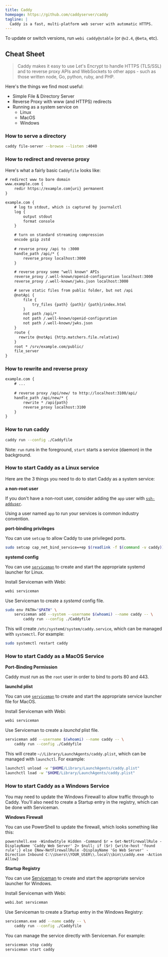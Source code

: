 ```yaml
---
title: Caddy
homepage: https://github.com/caddyserver/caddy
tagline: |
  Caddy is a fast, multi-platform web server with automatic HTTPS.
---
```


To update or switch versions, run `webi caddy@stable` (or `@v2.4`, `@beta`,
etc).

## Cheat Sheet

> Caddy makes it easy to use Let's Encrypt to handle HTTPS (TLS/SSL) and to
> reverse proxy APIs and WebSockets to other apps - such as those written node,
> Go, python, ruby, and PHP.

Here's the things we find most useful:

- Simple File & Directory Server
- Reverse Proxy with www (and HTTPS) redirects
- Running as a system service on
  - Linux
  - MacOS
  - Windows

### How to serve a directory

```sh
caddy file-server --browse --listen :4040
```

### How to redirect and reverse proxy

Here's what a fairly basic `Caddyfile` looks like:

```txt
# redirect www to bare domain
www.example.com {
    redir https://example.com{uri} permanent
}

example.com {
    # log to stdout, which is captured by journalctl
    log {
        output stdout
        format console
    }

    # turn on standard streaming compression
    encode gzip zstd
    
    # reverse proxy /api to :3000
    handle_path /api/* {
        reverse_proxy localhost:3000
    }

    # reverse proxy some "well known" APIs
    reverse_proxy /.well-known/openid-configuration localhost:3000
    reverse_proxy /.well-known/jwks.json localhost:3000

    # serve static files from public folder, but not /api
    @notApi {
        file {
            try_files {path} {path}/ {path}/index.html
        }
        not path /api/*
        not path /.well-known/openid-configuration
        not path /.well-known/jwks.json
    }
    route {
      rewrite @notApi {http.matchers.file.relative}
    }
    root * /srv/example.com/public/
    file_server
}
```

### How to rewrite and reverse proxy

```txt
example.com {
    # ...
    
    # reverse proxy /api/new/ to http://localhost:3100/api/
    handle_path /api/new/* {
        rewrite * /api{path}
        reverse_proxy localhost:3100
    }
}
```

### How to run caddy

```sh
caddy run --config ./Caddyfile
```

Note: `run` runs in the foreground, `start` starts a service (daemon) in the background.

### How to start Caddy as a Linux service

Here are the 3 things you need to do to start Caddy as a system service:

**a non-root user**

If you don't have a non-root user, consider adding the `app` user with
[`ssh-adduser`](https://webinstall.dev/ssh-adduser).

Using a user named `app` to run your services is common industry convention.

**port-binding privileges**

You can use `setcap` to allow Caddy to use privileged ports.

```sh
sudo setcap cap_net_bind_service=+ep $(readlink -f $(command -v caddy))
```

**systemd config**

You can use [`serviceman`](https://webinstall.dev/serviceman) to create and
start the appropriate systemd launcher for Linux.

Install Serviceman with Webi:

```sh
webi serviceman
```

Use Serviceman to create a _systemd_ config file.

```sh
sudo env PATH="$PATH" \
    serviceman add --system --username $(whoami) --name caddy -- \
        caddy run --config ./Caddyfile
```

This will create `/etc/systemd/system/caddy.service`, which can be managed with
`systemctl`. For example:

```sh
sudo systemctl restart caddy
```

### How to start Caddy as a MacOS Service

**Port-Binding Permission**

Caddy must run as the `root` user in order to bind to ports 80 and 443.

**launchd plist**

You can use [`serviceman`](https://webinstall.dev/serviceman) to create and
start the appropriate service launcher file for MacOS.

Install Serviceman with Webi:

```sh
webi serviceman
```

Use Serviceman to create a _launchd_ plist file.

```sh
serviceman add --username $(whoami) --name caddy -- \
    caddy run --config ./Caddyfile
```

This will create `~//Library/LaunchAgents/caddy.plist`, which can be managed
with `launchctl`. For example:

```sh
launchctl unload -w "$HOME/Library/LaunchAgents/caddy.plist"
launchctl load -w "$HOME/Library/LaunchAgents/caddy.plist"
```

### How to start Caddy as a Windows Service

You may need to update the Windows Firewall to allow traffic through to Caddy.
You'll also need to create a Startup entry in the registry, which can be done
with Serviceman.

**Windows Firewall**

You can use PowerShell to update the firewall, which looks something like this:

```pwsh
powershell.exe -WindowStyle Hidden -Command $r = Get-NetFirewallRule -DisplayName 'Caddy Web Server' 2> $null; if ($r) {write-host 'found rule';} else {New-NetFirewallRule -DisplayName 'Go Web Server' -Direction Inbound C:\\Users\\YOUR_USER\\.local\\bin\\caddy.exe -Action Allow}
```

**Startup Registry**

You can use [Serviceman](https://webinstall.dev/serviceman) to create and start
the appropriate service launcher for Windows.

Install Serviceman with Webi:

```sh
webi.bat serviceman
```

Use Serviceman to create a Startup entry in the Windows Registry:

```sh
serviceman.exe add --name caddy -- \
    caddy run --config ./Caddyfile
```

You can manage the service directly with Serviceman. For example:

```sh
serviceman stop caddy
serviceman start caddy
```
